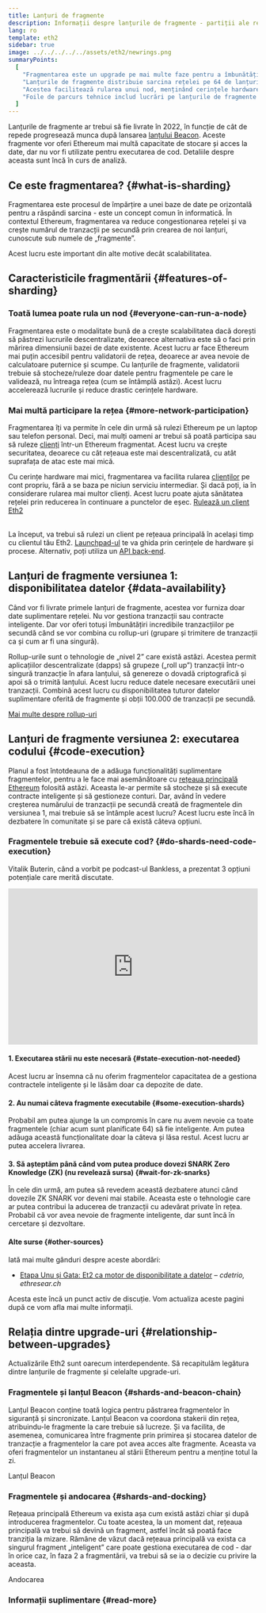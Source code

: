 ```yaml
---
title: Lanțuri de fragmente
description: Informații despre lanțurile de fragmente - partiții ale rețelei care oferă Ethereum o capacitate mai mare de tranzacții și facilitează rularea.
lang: ro
template: eth2
sidebar: true
image: ../../../../../assets/eth2/newrings.png
summaryPoints:
  [
    "Fragmentarea este un upgrade pe mai multe faze pentru a îmbunătăți scalabilitatea și capacitatea Ethereum.",
    "Lanțurile de fragmente distribuie sarcina rețelei pe 64 de lanțuri noi.",
    "Acestea facilitează rularea unui nod, menținând cerințele hardware scăzute.",
    "Foile de parcurs tehnice includ lucrări pe lanțurile de fragmente în „Faza 1” și potențial în „Faza 2”.",
  ]
---
```


<UpgradeStatus date="~2022">
    Lanțurile de fragmente ar trebui să fie livrate în 2022, în funcție de cât de repede progresează munca după lansarea <a href="/eth2/beacon-chain/">lanțului Beacon</a>. Aceste fragmente vor oferi Ethereum mai multă capacitate de stocare și acces la date, dar nu vor fi utilizate pentru executarea de cod. Detaliile despre aceasta sunt încă în curs de analiză.
</UpgradeStatus>

## Ce este fragmentarea? {#what-is-sharding}

Fragmentarea este procesul de împărțire a unei baze de date pe orizontală pentru a răspândi sarcina - este un concept comun în informatică. În contextul Ethereum, fragmentarea va reduce congestionarea rețelei și va crește numărul de tranzacții pe secundă prin crearea de noi lanțuri, cunoscute sub numele de „fragmente”.

Acest lucru este important din alte motive decât scalabilitatea.

## Caracteristicile fragmentării {#features-of-sharding}

### Toată lumea poate rula un nod {#everyone-can-run-a-node}

Fragmentarea este o modalitate bună de a crește scalabilitatea dacă dorești să păstrezi lucrurile descentralizate, deoarece alternativa este să o faci prin mărirea dimensiunii bazei de date existente. Acest lucru ar face Ethereum mai puțin accesibil pentru validatorii de rețea, deoarece ar avea nevoie de calculatoare puternice și scumpe. Cu lanțurile de fragmente, validatorii trebuie să stocheze/ruleze doar datele pentru fragmentele pe care le validează, nu întreaga rețea (cum se întâmplă astăzi). Acest lucru accelerează lucrurile și reduce drastic cerințele hardware.

### Mai multă participare la rețea {#more-network-participation}

Fragmentarea îți va permite în cele din urmă să rulezi Ethereum pe un laptop sau telefon personal. Deci, mai mulți oameni ar trebui să poată participa sau să ruleze [clienți](/developers/docs/nodes-and-clients/) într-un Ethereum fragmentat. Acest lucru va crește securitatea, deoarece cu cât rețeaua este mai descentralizată, cu atât suprafața de atac este mai mică.

Cu cerințe hardware mai mici, fragmentarea va facilita rularea [clienților](/developers/docs/nodes-and-clients/) pe cont propriu, fără a se baza pe niciun serviciu intermediar. Și dacă poți, ia în considerare rularea mai multor clienți. Acest lucru poate ajuta sănătatea rețelei prin reducerea în continuare a punctelor de eșec. [Rulează un client Eth2](/eth2/get-involved/)

<br />

<InfoBanner isWarning={true}>
  La început, va trebui să rulezi un client pe rețeaua principală în același timp cu clientul tău Eth2. <a href="https://launchpad.ethereum.org" target="_blank">Launchpad-ul</a> te va ghida prin cerințele de hardware și procese. Alternativ, poți utiliza un <a href="/developers/docs/apis/backend/#available-libraries">API back-end</a>.
</InfoBanner>

## Lanțuri de fragmente versiunea 1: disponibilitatea datelor {#data-availability}

Când vor fi livrate primele lanțuri de fragmente, acestea vor furniza doar date suplimentare rețelei. Nu vor gestiona tranzacții sau contracte inteligente. Dar vor oferi totuși îmbunătățiri incredibile tranzacțiilor pe secundă când se vor combina cu rollup-uri (grupare și trimitere de tranzacții ca și cum ar fi una singură).

Rollup-urile sunt o tehnologie de „nivel 2” care există astăzi. Acestea permit aplicațiilor descentralizate (dapps) să grupeze („roll up”) tranzacții într-o singură tranzacție în afara lanțului, să genereze o dovadă criptografică și apoi să o trimită lanțului. Acest lucru reduce datele necesare executării unei tranzacții. Combină acest lucru cu disponibilitatea tuturor datelor suplimentare oferită de fragmente și obții 100.000 de tranzacții pe secundă.

[Mai multe despre rollup-uri](/developers/docs/scaling/layer-2-rollups/)

## Lanțuri de fragmente versiunea 2: executarea codului {#code-execution}

Planul a fost întotdeauna de a adăuga funcționalități suplimentare fragmentelor, pentru a le face mai asemănătoare cu [rețeaua principală Ethereum](/glossary/#mainnet) folosită astăzi. Aceasta le-ar permite să stocheze și să execute contracte inteligente și să gestioneze conturi. Dar, având în vedere creșterea numărului de tranzacții pe secundă creată de fragmentele din versiunea 1, mai trebuie să se întâmple acest lucru? Acest lucru este încă în dezbatere în comunitate și se pare că există câteva opțiuni.

### Fragmentele trebuie să execute cod? {#do-shards-need-code-execution}

Vitalik Buterin, când a vorbit pe podcast-ul Bankless, a prezentat 3 opțiuni potențiale care merită discutate.

<iframe width="100%" height="315" src="https://www.youtube.com/embed/-R0j5AMUSzA?start=5841" frameborder="0" allow="accelerometer; autoplay; clipboard-write; encrypted-media; gyroscope; picture-in-picture" allowfullscreen mark="crwd-mark"></iframe>

#### 1. Executarea stării nu este necesară {#state-execution-not-needed}

Acest lucru ar însemna că nu oferim fragmentelor capacitatea de a gestiona contractele inteligente și le lăsăm doar ca depozite de date.

#### 2. Au numai câteva fragmente executabile {#some-execution-shards}

Probabil am putea ajunge la un compromis în care nu avem nevoie ca toate fragmentele (chiar acum sunt planificate 64) să fie inteligente. Am putea adăuga această funcționalitate doar la câteva și lăsa restul. Acest lucru ar putea accelera livrarea.

#### 3. Să așteptăm până când vom putea produce dovezi SNARK Zero Knowledge (ZK) (nu revelează sursa) {#wait-for-zk-snarks}

În cele din urmă, am putea să revedem această dezbatere atunci când dovezile ZK SNARK vor deveni mai stabile. Aceasta este o tehnologie care ar putea contribui la aducerea de tranzacții cu adevărat private în rețea. Probabil că vor avea nevoie de fragmente inteligente, dar sunt încă în cercetare și dezvoltare.

#### Alte surse {#other-sources}

Iată mai multe gânduri despre aceste abordări:

- [Etapa Unu și Gata: Et2 ca motor de disponibilitate a datelor](https://ethresear.ch/t/phase-one-and-done-eth2-as-a-data-availability-engine/5269/8) – _cdetrio, ethresear.ch_

Acesta este încă un punct activ de discuție. Vom actualiza aceste pagini după ce vom afla mai multe informații.

## Relația dintre upgrade-uri {#relationship-between-upgrades}

Actualizările Eth2 sunt oarecum interdependente. Să recapitulăm legătura dintre lanțurile de fragmente și celelalte upgrade-uri.

### Fragmentele și lanțul Beacon {#shards-and-beacon-chain}

Lanțul Beacon conține toată logica pentru păstrarea fragmentelor în siguranță și sincronizate. Lanțul Beacon va coordona stakerii din rețea, atribuindu-le fragmente la care trebuie să lucreze. Și va facilita, de asemenea, comunicarea între fragmente prin primirea și stocarea datelor de tranzacție a fragmentelor la care pot avea acces alte fragmente. Aceasta va oferi fragmentelor un instantaneu al stării Ethereum pentru a menține totul la zi.

<ButtonLink to="/eth2/beacon-chain/">Lanțul Beacon</ButtonLink>

### Fragmentele și andocarea {#shards-and-docking}

Rețeaua principală Ethereum va exista așa cum există astăzi chiar și după introducerea fragmentelor. Cu toate acestea, la un moment dat, rețeaua principală va trebui să devină un fragment, astfel încât să poată face tranziția la mizare. Rămâne de văzut dacă rețeaua principală va exista ca singurul fragment „inteligent” care poate gestiona executarea de cod - dar în orice caz, în faza 2 a fragmentării, va trebui să se ia o decizie cu privire la aceasta.

<ButtonLink to="/eth2/merge/">Andocarea</ButtonLink>

<Divider />

### Informații suplimentare {#read-more}

<Eth2ShardChainsList />
